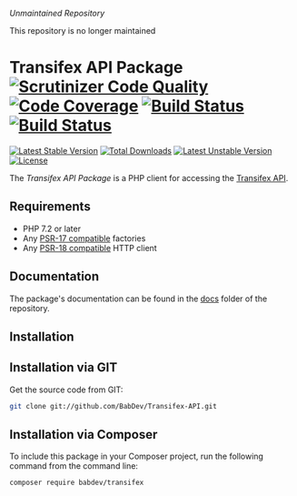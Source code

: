 *Unmaintained Repository*

This repository is no longer maintained

Transifex API Package [![Scrutinizer Code Quality](https://scrutinizer-ci.com/g/BabDev/Transifex-API/badges/quality-score.png?b=master)](https://scrutinizer-ci.com/g/BabDev/Transifex-API/?branch=master) [![Code Coverage](https://scrutinizer-ci.com/g/BabDev/Transifex-API/badges/coverage.png?b=master)](https://scrutinizer-ci.com/g/BabDev/Transifex-API/?branch=master) [![Build Status](https://scrutinizer-ci.com/g/BabDev/Transifex-API/badges/build.png?b=master)](https://scrutinizer-ci.com/g/BabDev/Transifex-API/build-status/master) [![Build Status](https://travis-ci.org/BabDev/Transifex-API.svg?branch=master)](https://travis-ci.org/BabDev/Transifex-API)
===============

[![Latest Stable Version](https://poser.pugx.org/babdev/transifex/v/stable.svg)](https://packagist.org/packages/babdev/transifex)
[![Total Downloads](https://poser.pugx.org/babdev/transifex/downloads.svg)](https://packagist.org/packages/babdev/transifex)
[![Latest Unstable Version](https://poser.pugx.org/babdev/transifex/v/unstable.svg)](https://packagist.org/packages/babdev/transifex)
[![License](https://poser.pugx.org/babdev/transifex/license.svg)](https://packagist.org/packages/babdev/transifex)

The *Transifex API Package* is a PHP client for accessing the [Transifex API](http://docs.transifex.com/api/).

Requirements
------------

* PHP 7.2 or later
* Any [PSR-17 compatible](https://www.php-fig.org/psr/psr-17/) factories
* Any [PSR-18 compatible](https://www.php-fig.org/psr/psr-18/) HTTP client

Documentation
-------------

The package's documentation can be found in the [docs](docs) folder of the repository.

Installation
------------

## Installation via GIT

Get the source code from GIT:

```sh
git clone git://github.com/BabDev/Transifex-API.git
```

## Installation via Composer

To include this package in your Composer project, run the following command from the command line:

```sh
composer require babdev/transifex
```
